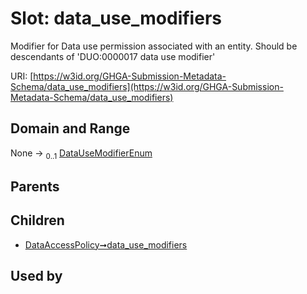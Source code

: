 
# Slot: data_use_modifiers


Modifier for Data use permission associated with an entity. Should be descendants of 'DUO:0000017 data use modifier'

URI: [https://w3id.org/GHGA-Submission-Metadata-Schema/data_use_modifiers](https://w3id.org/GHGA-Submission-Metadata-Schema/data_use_modifiers)


## Domain and Range

None &#8594;  <sub>0..1</sub> [DataUseModifierEnum](DataUseModifierEnum.md)

## Parents


## Children

 *  [DataAccessPolicy➞data_use_modifiers](DataAccessPolicy_data_use_modifiers.md)

## Used by

